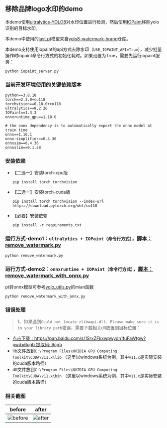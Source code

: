 ## 移除品牌logo水印的demo

本demo使用[ultralytics-YOLO8](https://github.com/ultralytics/ultralytics)对水印位置进行检测，然后使用[IOPaint](https://github.com/Sanster/IOPaint)移除yolo识别的目标水印。

本demo中使用的[last.pt](models/last.pt)模型来自[yolo8-watermark-brand](https://github.com/Samge0/yolo8-watermark-brand)仓库。

本demo支持使用iopaint的api方式去除水印（`USE_IOPAINT_API=True`），减少批量操作时iopaint命令行方式的初始化耗时。如果设置为True，需要先运行iopaint服务：
```shell
python iopaint_server.py
```


### 当前开发环境使用的关键依赖版本
```text
python==3.8.18
torch==2.3.0+cu118
torchvision==0.18.0+cu118
ultralytics==8.2.26
IOPaint==1.3.3
onnxruntime_gpu==1.18.0

# the onnx dependency is to automatically export the onnx model at train time
onnx==1.16.1
onnx-simplifier==0.4.36
onnxsim==0.4.36
onnxslim==0.1.28
```


### 安装依赖
- 【二选一】安装torch-cpu版
    ```shell
    pip install torch torchvision
    ```
- 【二选一】安装torch-cuda版
    ```shell
    pip install torch torchvision --index-url https://download.pytorch.org/whl/cu118
    ```
- 【必要】安装依赖
    ```shell
    pip install -r requirements.txt
    ```


### 运行方式-demo1：`ultralytics + IOPaint（命令行方式）`，[脚本：remove_watermark.py](remove_watermark.py)
```shell
python remove_watermark.py
```


### 运行方式-demo2：`onnxruntime + IOPaint（命令行方式）`，[脚本：remove_watermark_with_onnx.py](remove_watermark_with_onnx.py)
pt转onnx模型可参考[yolo_utils.py](yolo_utils.py)的mian函数
```shell
python remove_watermark_with_onnx.py
```


### 错误处理
> 1、如果遇到`Could not locate zlibwapi.dll. Please make sure it is in your library path`错误，需要下载相关dll放置到目标位置：

- [点击下载：https://pan.baidu.com/s/1SrxZFkxwpwydn1fuFaWtgw?pwd=6cgb 提取码: 6cgb](https://pan.baidu.com/s/1SrxZFkxwpwydn1fuFaWtgw?pwd=6cgb)
- lib文件放到`C:\Program Files\NVIDIA GPU Computing Toolkit\CUDA\v11.x\lib` （这里以windows系统为例，其中`v11.x`是实际安装的cuda版本路径）
- dll文件放到`C:\Program Files\NVIDIA GPU Computing Toolkit\CUDA\v11.x\bin` （这里以windows系统为例，其中`v11.x`是实际安装的cuda版本路径）


### 相关截图

|before|after|
|:--------:|:--------:|
|![before](https://github.com/Samge0/yolo8-plus-iopaint/assets/17336101/801bdcef-88d7-449d-a48a-428e117b58ab)|![after](https://github.com/Samge0/yolo8-plus-iopaint/assets/17336101/a465b913-4aa1-4c04-a12b-c0211d47b6bc)|